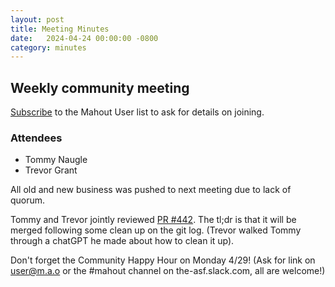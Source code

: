 ```yaml
---
layout: post
title: Meeting Minutes
date:   2024-04-24 00:00:00 -0800
category: minutes
---
```

## Weekly community meeting
[Subscribe](mailto:user-subscribe@mahout.apache.org) to the Mahout User list to ask for details on joining.

### Attendees
* Tommy Naugle
* Trevor Grant


All old and new business was pushed to next meeting due to lack of quorum. 

Tommy and Trevor jointly reviewed [PR #442](https://github.com/apache/mahout/pull/442). 
The tl;dr is that it will be merged following some clean up on the git log. (Trevor walked Tommy through a chatGPT he made about how to clean it up).

Don't forget the Community Happy Hour on Monday 4/29! (Ask for link on user@m.a.o or the #mahout channel on the-asf.slack.com, all are welcome!)
